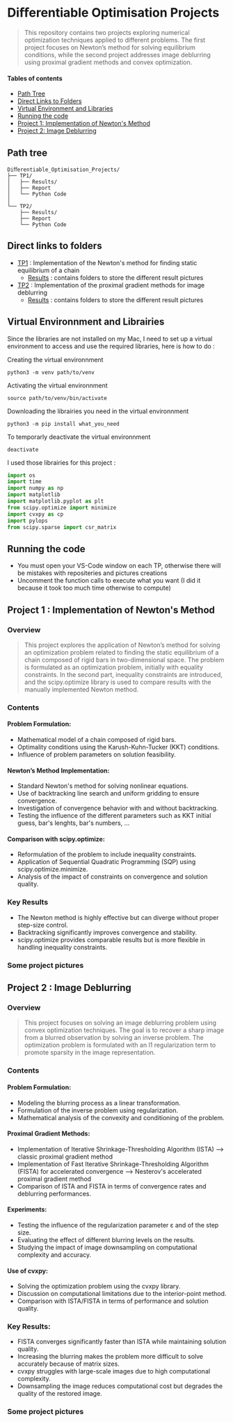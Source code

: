 # Diﬀerentiable Optimisation Projects
> This repository contains two projects exploring numerical optimization techniques applied to different problems. The first project focuses on Newton’s method for solving equilibrium conditions, while the second project addresses image deblurring using proximal gradient methods and convex optimization.

#### Tables of contents
* [Path Tree](#path-tree)
* [Direct Links to Folders](#direct-links-to-folders)  
* [Virtual Environment and Libraries](#virtual-environment-and-libraries)  
* [Running the code](#running-the-code) 
* [Project 1: Implementation of Newton's Method](#project-1-implementation-of-newtons-method)
* [Project 2: Image Deblurring](#project-2-image-deblurring)

## Path tree
```
Diﬀerentiable_Optimisation_Projects/
├── TP1/
│   ├── Results/                
│   ├── Report    
│   └── Python Code
│
└── TP2/
    ├── Results/              
    ├── Report    
    └── Python Code     
```

## Direct links to folders
* [TP1](./TP1/) : Implementation of the Newton's method for finding static equilibrium of a chain
    * [Results](./TP1/Results/) : contains folders to store the different result pictures
* [TP2](./TP2/) : Implementation of the proximal gradient methods for image deblurring  
    * [Results](./TP2/Results/) : contains folders to store the different result pictures

## Virtual Environnment and Librairies
Since the libraries are not installed on my Mac, I need to set up a virtual environment to access and use the required libraries, here is how to do :

Creating the virtual environnment
```
python3 -m venv path/to/venv
```
Activating the virtual environnment
```
source path/to/venv/bin/activate
```
Downloading the librairies you need in the virtual environnment
```
python3 -m pip install what_you_need
```
To temporarly deactivate the virtual environnment
```
deactivate 
```

I used those librairies for this project : 
```py
import os
import time
import numpy as np
import matplotlib
import matplotlib.pyplot as plt 
from scipy.optimize import minimize
import cvxpy as cp
import pylops
from scipy.sparse import csr_matrix
```

## Running the code 
* You must open your VS-Code window on each TP, otherwise there will be mistakes with repositeries and pictures creations
* Uncomment the function calls to execute what you want (I did it because it took too much time otherwise to compute)


## Project 1 : Implementation of Newton's Method

### Overview
> This project explores the application of Newton’s method for solving an optimization problem related to finding the static equilibrium of a chain composed of rigid bars in two-dimensional space. The problem is formulated as an optimization problem, initially with equality constraints. In the second part, inequality constraints are introduced, and the scipy.optimize library is used to compare results with the manually implemented Newton method.

### Contents

#### Problem Formulation:
* Mathematical model of a chain composed of rigid bars.
* Optimality conditions using the Karush-Kuhn-Tucker (KKT) conditions.
* Influence of problem parameters on solution feasibility.

#### Newton’s Method Implementation:
* Standard Newton's method for solving nonlinear equations.
* Use of backtracking line search and uniform gridding to ensure convergence.
* Investigation of convergence behavior with and without backtracking.
* Testing the influence of the different parameters such as KKT initial guess, bar's lenghts, bar's numbers, …

#### Comparison with scipy.optimize:
* Reformulation of the problem to include inequality constraints.
* Application of Sequential Quadratic Programming (SQP) using scipy.optimize.minimize.
* Analysis of the impact of constraints on convergence and solution quality.

### Key Results
* The Newton method is highly effective but can diverge without proper step-size control.
* Backtracking significantly improves convergence and stability.
* scipy.optimize provides comparable results but is more flexible in handling inequality constraints.

### Some project pictures 


## Project 2 : Image Deblurring 

### Overview
> This project focuses on solving an image deblurring problem using convex optimization techniques. The goal is to recover a sharp image from a blurred observation by solving an inverse problem. The optimization problem is formulated with an l1 regularization term to promote sparsity in the image representation.

### Contents

#### Problem Formulation:
* Modeling the blurring process as a linear transformation.
* Formulation of the inverse problem using regularization.
* Mathematical analysis of the convexity and conditioning of the problem.

#### Proximal Gradient Methods:
* Implementation of Iterative Shrinkage-Thresholding Algorithm (ISTA) --> classic proximal gradient method
* Implementation of Fast Iterative Shrinkage-Thresholding Algorithm (FISTA) for accelerated convergence --> Nesterov's accelerated proximal gradient method
* Comparison of ISTA and FISTA in terms of convergence rates and deblurring performances.

#### Experiments:
* Testing the influence of the regularization parameter ε and of the step size.
* Evaluating the effect of different blurring levels on the results.
* Studying the impact of image downsampling on computational complexity and accuracy.

#### Use of cvxpy:
* Solving the optimization problem using the cvxpy library.
* Discussion on computational limitations due to the interior-point method.
* Comparison with ISTA/FISTA in terms of performance and solution quality.

### Key Results:
* FISTA converges significantly faster than ISTA while maintaining solution quality.
* Increasing the blurring makes the problem more difficult to solve accurately because of matrix sizes.
* cvxpy struggles with large-scale images due to high computational complexity.
* Downsampling the image reduces computational cost but degrades the quality of the restored image.

### Some project pictures 

